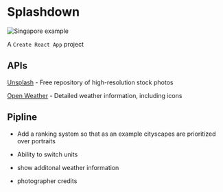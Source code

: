 # Splashdown

![Singapore example](https://imgur.com/iovYWqR.jpg)

A `Create React App` project


## APIs

[Unsplash](https://unsplash.com/developers) - Free repository of high-resolution stock photos

[Open Weather](https://openweathermap.org/api) - Detailed weather information, including icons



## Pipline 

* Add a ranking system so that as an example cityscapes are prioritized over portraits

* Ability to switch units

* show additonal weather information

* photographer credits
